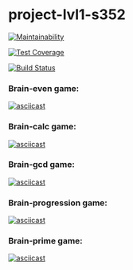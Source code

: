# project-lvl1-s352
[![Maintainability](https://api.codeclimate.com/v1/badges/9c144fcbd1360013890d/maintainability)](https://codeclimate.com/github/mpokrovsky/project-lvl1-s352/maintainability)

[![Test Coverage](https://api.codeclimate.com/v1/badges/9c144fcbd1360013890d/test_coverage)](https://codeclimate.com/github/mpokrovsky/project-lvl1-s352/test_coverage)

[![Build Status](https://travis-ci.org/mpokrovsky/project-lvl1-s352.svg?branch=master)](https://travis-ci.org/mpokrovsky/project-lvl1-s352)

### Brain-even game:

[![asciicast](https://asciinema.org/a/228619.png)](https://asciinema.org/a/228619)

### Brain-calc game:

[![asciicast](https://asciinema.org/a/228664.png)](https://asciinema.org/a/228664)

### Brain-gcd game:

[![asciicast](https://asciinema.org/a/228666.png)](https://asciinema.org/a/228666)

### Brain-progression game:

[![asciicast](https://asciinema.org/a/228669.png)](https://asciinema.org/a/228669)

### Brain-prime game:

[![asciicast](https://asciinema.org/a/228670.png)](https://asciinema.org/a/228670)
